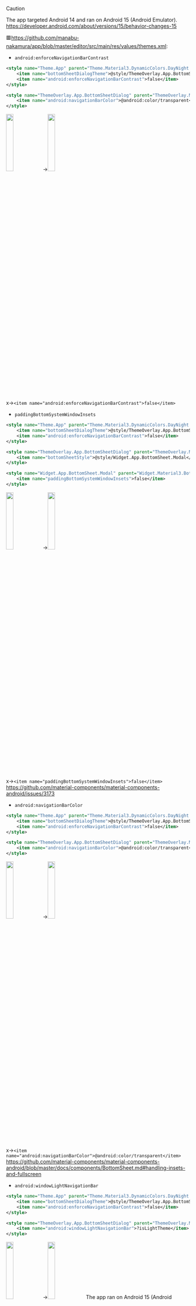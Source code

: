 > [!CAUTION]
> The app targeted Android 14 and ran on Android 15 (Android Emulator).\
> https://developer.android.com/about/versions/15/behavior-changes-15

🟥https://github.com/manabu-nakamura/app/blob/master/editor/src/main/res/values/themes.xml:
- `android:enforceNavigationBarContrast`
```xml
<style name="Theme.App" parent="Theme.Material3.DynamicColors.DayNight.NoActionBar">
    <item name="bottomSheetDialogTheme">@style/ThemeOverlay.App.BottomSheetDialog</item>
    <item name="android:enforceNavigationBarContrast">false</item>
</style>

<style name="ThemeOverlay.App.BottomSheetDialog" parent="ThemeOverlay.Material3.BottomSheetDialog">
    <item name="android:navigationBarColor">@android:color/transparent</item>
</style>
```
<img src="s9.png" width="20%">-><img src="s2.png" width="20%">\
x->`<item name="android:enforceNavigationBarContrast">false</item>`

- `paddingBottomSystemWindowInsets`
```xml
<style name="Theme.App" parent="Theme.Material3.DynamicColors.DayNight.NoActionBar">
    <item name="bottomSheetDialogTheme">@style/ThemeOverlay.App.BottomSheetDialog</item>
    <item name="android:enforceNavigationBarContrast">false</item>
</style>

<style name="ThemeOverlay.App.BottomSheetDialog" parent="ThemeOverlay.Material3.BottomSheetDialog">
    <item name="bottomSheetStyle">@style/Widget.App.BottomSheet.Modal</item>
</style>

<style name="Widget.App.BottomSheet.Modal" parent="Widget.Material3.BottomSheet.Modal">
    <item name="paddingBottomSystemWindowInsets">false</item>
</style>
```
<img src="s6.png" width="20%">-><img src="s5.png" width="20%">\
x->`<item name="paddingBottomSystemWindowInsets">false</item>`\
https://github.com/material-components/material-components-android/issues/3173

- `android:navigationBarColor`
```xml
<style name="Theme.App" parent="Theme.Material3.DynamicColors.DayNight.NoActionBar">
    <item name="bottomSheetDialogTheme">@style/ThemeOverlay.App.BottomSheetDialog</item>
    <item name="android:enforceNavigationBarContrast">false</item>
</style>

<style name="ThemeOverlay.App.BottomSheetDialog" parent="ThemeOverlay.Material3.BottomSheetDialog">
    <item name="android:navigationBarColor">@android:color/transparent</item>
</style>
```
<img src="s7.png" width="20%">-><img src="s2.png" width="20%">\
x->`<item name="android:navigationBarColor">@android:color/transparent</item>`\
https://github.com/material-components/material-components-android/blob/master/docs/components/BottomSheet.md#handling-insets-and-fullscreen

- `android:windowLightNavigationBar`
```xml
<style name="Theme.App" parent="Theme.Material3.DynamicColors.DayNight.NoActionBar">
    <item name="bottomSheetDialogTheme">@style/ThemeOverlay.App.BottomSheetDialog</item>
    <item name="android:enforceNavigationBarContrast">false</item>
</style>

<style name="ThemeOverlay.App.BottomSheetDialog" parent="ThemeOverlay.Material3.BottomSheetDialog">
    <item name="android:windowLightNavigationBar">?isLightTheme</item>
</style>
```
<img src="s2.png" width="20%">-><img src="s2.png" width="20%"> The app ran on Android 15 (Android Emulator).\
<img src="s18.png" width="20%">-><img src="s19.png" width="20%"> The app ran on Android 14 (Android Emulator).\
<img src="s8.png" width="20%">-><img src="s12.png" width="20%"> The app ran on Android 13 (Android Emulator).\
x->`<item name="android:windowLightNavigationBar">?isLightTheme</item>`\
https://issuetracker.google.com/issues/295296005,
https://github.com/material-components/material-components-android/issues/4293

🟥https://github.com/manabu-nakamura/app/blob/master/editor/src/main/java/com/github/manabu_nakamura/editor/MainActivity.java:
- edge-to-edge
```java
EdgeToEdge.enable(this);
if (Build.VERSION.SDK_INT >= Build.VERSION_CODES.Q) {
    getWindow().setNavigationBarContrastEnforced(false);
}
```
<img src="s11.png" width="20%">-><img src="s10.png" width="20%">-><img src="s1.png" width="20%">\
x->`EdgeToEdge.enable(this)`->`getWindow().setNavigationBarContrastEnforced(false)`\
https://issuetracker.google.com/issues/326356902

> [!CAUTION]
> The app targeted Android 15 and ran on Android 15 (Android Emulator).\
> https://developer.android.com/about/versions/15/behavior-changes-15

🟥https://github.com/manabu-nakamura/app/blob/master/editor/src/main/res/values/themes.xml:
- `android:enforceNavigationBarContrast`
```xml
<style name="Theme.App" parent="Theme.Material3.DynamicColors.DayNight.NoActionBar">
    <item name="android:enforceNavigationBarContrast">false</item>
</style>
```
<img src="s16.png" width="20%">-><img src="s17.png" width="20%">\
x->`<item name="android:enforceNavigationBarContrast">false</item>`

🟥https://github.com/manabu-nakamura/app/blob/master/editor/src/main/java/com/github/manabu_nakamura/editor/MainActivity.java:
- edge-to-edge
```java
EdgeToEdge.enable(this);
if (Build.VERSION.SDK_INT >= Build.VERSION_CODES.Q) {
    getWindow().setNavigationBarContrastEnforced(false);
}
```
<img src="s13.png" width="20%">-><img src="s14.png" width="20%">-><img src="s15.png" width="20%">\
x->`EdgeToEdge.enable(this)`->`getWindow().setNavigationBarContrastEnforced(false)`\
https://issuetracker.google.com/issues/362137845, https://issuetracker.google.com/issues/326356902

[Manabu Nakamura](https://github.com/manabu-nakamura)